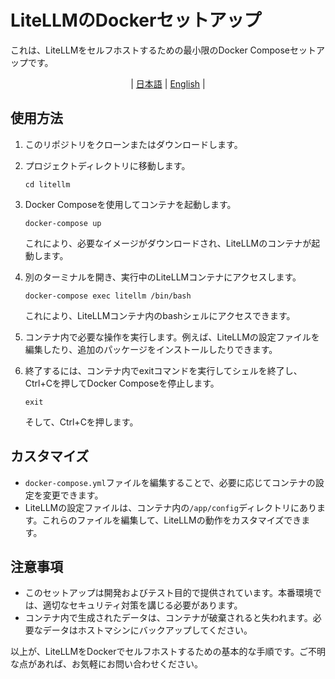 # LiteLLMのDockerセットアップ

これは、LiteLLMをセルフホストするための最小限のDocker Composeセットアップです。

<div align="center">

 | [日本語](README_JP.md) | [English](README.md) |

</div>

## 使用方法

1. このリポジトリをクローンまたはダウンロードします。

2. プロジェクトディレクトリに移動します。

   ```
   cd litellm
   ```

3. Docker Composeを使用してコンテナを起動します。

   ```
   docker-compose up
   ```

   これにより、必要なイメージがダウンロードされ、LiteLLMのコンテナが起動します。

4. 別のターミナルを開き、実行中のLiteLLMコンテナにアクセスします。

   ```
   docker-compose exec litellm /bin/bash
   ```

   これにより、LiteLLMコンテナ内のbashシェルにアクセスできます。

5. コンテナ内で必要な操作を実行します。例えば、LiteLLMの設定ファイルを編集したり、追加のパッケージをインストールしたりできます。

6. 終了するには、コンテナ内でexitコマンドを実行してシェルを終了し、Ctrl+Cを押してDocker Composeを停止します。

   ```
   exit
   ```

   そして、Ctrl+Cを押します。

## カスタマイズ

- `docker-compose.yml`ファイルを編集することで、必要に応じてコンテナの設定を変更できます。
- LiteLLMの設定ファイルは、コンテナ内の`/app/config`ディレクトリにあります。これらのファイルを編集して、LiteLLMの動作をカスタマイズできます。

## 注意事項

- このセットアップは開発およびテスト目的で提供されています。本番環境では、適切なセキュリティ対策を講じる必要があります。
- コンテナ内で生成されたデータは、コンテナが破棄されると失われます。必要なデータはホストマシンにバックアップしてください。

以上が、LiteLLMをDockerでセルフホストするための基本的な手順です。ご不明な点があれば、お気軽にお問い合わせください。